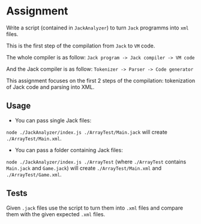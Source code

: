 # Assignment

Write a script (contained in `JackAnalyzer`) to turn `Jack` programms into `xml` files.

This is the first step of the compilation from `Jack` to `VM` code.

The whole compiler is as follow:
`Jack program -> Jack compiler -> VM code`

And the Jack compiler is as follow:
`Tokenizer -> Parser -> Code generator`

This assignment focuses on the first 2 steps of the compilation: tokenization of Jack code and parsing into XML.

## Usage

- You can pass single Jack files:

`node ./JackAnalyzer/index.js ./ArrayTest/Main.jack` will create `./ArrayTest/Main.xml`.

- You can pass a folder containing Jack files:

`node ./JackAnalyzer/index.js ./ArrayTest` (where `./ArrayTest` contains `Main.jack` and `Game.jack`) will create `./ArrayTest/Main.xml` and `./ArrayTest/Game.xml`.

## Tests

Given `.jack` files use the script to turn them into `.xml` files and compare them with the given expected `.xml` files.
